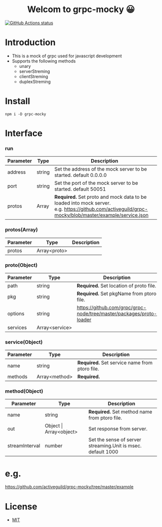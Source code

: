 <h1 align="center">Welcom to grpc-mocky 😀</h1>

<p align="left">
  <a href="https://github.com/actions/setup-node"><img alt="GitHub Actions status" src="https://github.com/activeguild/grpc-mocky/workflows/automatic%20release/badge.svg" style="max-width:100%;"></a>
</p>

# Introduction

- This is a mock of grpc used for javascript development
- Supports the following methods
  - unary
  - serverStreming
  - clientStreming
  - duplexStreming

# Install

```shell
npm i -D grpc-mocky
```

# Interface

### run

| Parameter | Type   | Description                                                                                                                                                  |
| --------- | ------ | ------------------------------------------------------------------------------------------------------------------------------------------------------------ |
| address   | string | Set the address of the mock server to be started. default 0.0.0.0                                                                                            |
| port      | string | Set the port of the mock server to be started. default 50051                                                                                                 |
| protos    | Array  | <b>Required.</b> Set proto and mock data to be loaded into mock server. <br> e.g. https://github.com/activeguild/grpc-mocky/blob/master/example/service.json |

### protos(Array)

| Parameter | Type           | Description |
| --------- | -------------- | ----------- |
| protos    | Array\<proto\> |             |

### proto(Object)

| Parameter | Type             | Description                                                         |
| --------- | ---------------- | ------------------------------------------------------------------- |
| path      | string           | <b>Required.</b> Set location of proto file.                        |
| pkg       | string           | <b>Required.</b> Set pkgName from ptoro file.                       |
| options   | string           | https://github.com/grpc/grpc-node/tree/master/packages/proto-loader |
| services  | Array\<service\> |                                                                     |

### service(Object)

| Parameter | Type            | Description                                        |
| --------- | --------------- | -------------------------------------------------- |
| name      | string          | <b>Required.</b> Set service name from ptoro file. |
| methods   | Array\<method\> | <b>Required.</b>                                   |

### method(Object)

| Parameter      | Type                      | Description                                                  |
| -------------- | ------------------------- | ------------------------------------------------------------ |
| name           | string                    | <b>Required.</b> Set method name from ptoro file.            |
| out            | Object \| Array\<object\> | Set response from server.                                    |
| streamInterval | number                    | Set the sense of server streaming.Unit is msec. default 1000 |

# e.g.

https://github.com/activeguild/grpc-mocky/tree/master/example

# License

- [MIT](https://github.com/activeguild/grpc-mocky/blob/master/LICENSE)
